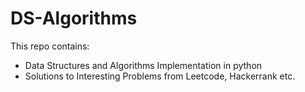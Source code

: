 # DS-Algorithms

This repo contains:

- Data Structures and Algorithms Implementation in python
- Solutions to Interesting Problems from Leetcode, Hackerrank etc.

